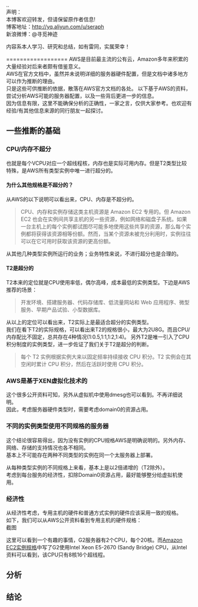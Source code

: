 ..  
声明：   
本博客欢迎转发，但请保留原作者信息!   
博客地址：http://yq.aliyun.com/u/seraph  
新浪微博：@寻觅神迹

内容系本人学习、研究和总结，如有雷同，实属荣幸！   

==================
AWS是目前最主流的公有云，Amazon多年来积累的大量经验对后来者颇有借鉴意义。  
AWS在官方文档中，虽然并未说明详细的服务器硬件配置，但是文档中诸多地方可以作为推断的理由。  
只是这些可供推断的依据，散落在AWS官方文档的各处。
以下基于AWS的资料，尝试分析AWS可能的服务器配置，以及一些背后更进一步的信息。   
因为信息有限，这里不能确保分析的正确性，一家之言，仅供大家参考。也欢迎有经验/有其他信息来源的同行朋友一起探讨。

## 一些推断的基础
### CPU/内存不超分  
也就是每个VCPU对应一个超线程核，内存也是实际可用内存。但是T2类型比较特殊，是AWS所有类型实例中唯一进行超分的。  

#### 为什么其他规格是不超分的？
从AWS的以下说明可以看出来，CPU、内存是不超分的。
> CPU、内存和实例存储这类主机资源是 Amazon EC2 专用的。但 Amazon EC2 也会在实例间共享主机的另一些资源，例如网络和磁盘子系统。如果一台主机上的每个实例都试图尽可能多地使用这些共享的资源，那么每个实例都将获得该资源相等份额。然而，当某个资源未被充分利用时，实例往往可以在它可用时获取该资源的更高份额。

从其他几种类型实例所运行的业务；业务特性来说，不进行超分也是合理的。

#### T2是超分的
T2本来的定位就是CPU使用率低，偶尔高峰，成本最低的实例类型。下边是AWS推荐的场景：  
> 开发环境、搭建服务器、代码存储库、低流量网站和 Web 应用程序、微型服务、早期产品试验、小型数据库。  

从以上的定位可以看出来，T2实际上是最适合超分的实例类型。  
我们在看下T2的实际规格，可以看出来T2的规格很小，最大为2U8G。而且CPU/内存配比不固定，总共存在4种情况(1:0.5,1:1,1:2,1:4)。 另外T2是唯一引入了CPU积分制度的实例类型，进一步佐证了我们关于T2是超分的判断。
>每个 T2 实例根据实例大来以固定频率持续接收 CPU 积分。T2 实例会在其空闲时累计 CPU 积分，然后在活跃时使用 CPU 积分。

### AWS是基于XEN虚拟化技术的
这个很多公开资料可知，另外从虚拟机中使用dmesg也可以看到。不再详细说明。   
因此，考虑服务器硬件类型时，需要考虑domain0的资源占用。

### 不同的实例类型使用不同规格的服务器
这个结论很容易得出，因为没有实例的CPU规格AWS是明确说明的。另外内存、网络、存储的支持情况也各不相同。    
基本上不可能存在两种不同类型的实例在同一个太服务器上部署。  

从每种类型实例的不同规格上来看，基本上是以2倍递增的（T2除外）。  
考虑到每台服务的经济性，扣除Domain0资源占用，最好能够整分给虚拟机使用。  

### 经济性  
从经济性考虑，专用主机的硬件和普通方式实例的硬件应该采用一致的规格。   
如下，我们可以从AWS公开资料看到专用主机的硬件规格：  
截图


这里可以看到一个有趣的事情，G2服务器有2个CPU，每个20核。而[Amazon EC2实例规格](https://aws.amazon.com/cn/ec2/instance-types/?nc1=h_ls)中写了G2使用Intel Xeon E5-2670 (Sandy Bridge) CPU，从Intel资料可以看到，该CPU只有8核16个超线程。

## 分析
### 
## 结论



